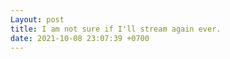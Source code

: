 ```yaml
---
Layout: post
title: I am not sure if I'll stream again ever.
date: 2021-10-08 23:07:39 +0700
---
```


